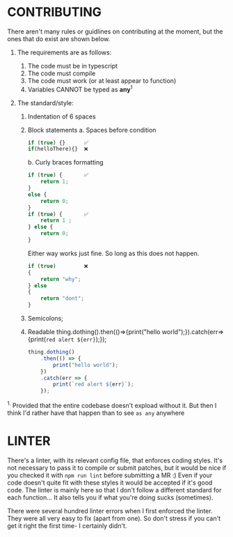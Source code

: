 # CONTRIBUTING

There aren't many rules or guidlines on contributing at the moment, but the ones that do exist are shown below.

1.  The requirements are as follows:

    1.  The code must be in typescript
    2.  The code must compile
    3.  The code must work (or at least appear to function)
    4.  Variables CANNOT be typed as **any**<sup>1</sup>

2.  The standard/style:

    1.  Indentation of 6 spaces

    2.  Block statements
        a. Spaces before condition

        ```javascript
        if (true) {}      ✅
        if(helloThere){}  ❌
        ```

        b. Curly braces formatting

        ```javascript
        if (true) {       ✅
        	return 1;
        }
        else {
        	return 0;
        }
        if (true) {       ✅
        	return 1 ;
        } else {
        	return 0;
        }
        ```

        Either way works just fine. So long as this does not happen.

        ```javascript
        if (true)         ❌
        {
        	return "why";
        } else
        {
        	return "dont";
        }
        ```

    3.  Semicolons;

    4.  Readable thing.dothing().then(()=>{print("hello world");}).catch(err=>{print(`red alert ${err}`);});

        ```javascript
        thing.dothing()
            .then(() => {
                print("hello world");
            })
            .catch(err => {
                print(`red alert ${err}`);
            });
        ```

<sup>1.</sup> Provided that the entire codebase doesn't expload without it. But then I think I'd rather have that happen than to see `as any` anywhere

# LINTER

There's a linter, with its relevant config file, that enforces coding styles. It's not necessary to pass it to compile or submit patches, but it would be nice if you checked it with `npm run lint` before submitting a MR :)
Even if your code doesn't quite fit with these styles it would be accepted if it's good code. The linter is mainly here so that I don't follow a different standard for each function... It also tells you if what you're doing sucks (sometimes).

There were several hundred linter errors when I first enforced the linter. They were all very easy to fix (apart from one). So don't stress if you can't get it right the first time- I certainly didn't.
